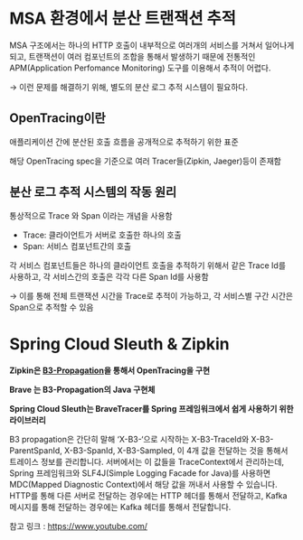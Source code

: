 # MSA 환경에서 분산 트랜잭션 추적

MSA 구조에서는 하나의 HTTP 호출이 내부적으로 여러개의 서비스를 거쳐서 일어나게 되고, 트랜잭션이 여러 컴포넌트의 조합을 통해서 발생하기 때문에 전통적인 APM(Application Perfomance Monitoring) 도구를 이용해서 추적이 어렵다.

→ 이런 문제를 해결하기 위해, 별도의 분산 로그 추적 시스템이 필요하다.

## OpenTracing이란

애플리케이션 간에 분산된 호출 흐름을 공개적으로 추적하기 위한 표준

해당 OpenTracing spec을 기준으로 여러 Tracer들(Zipkin, Jaeger)등이 존재함

## 분산 로그 추적 시스템의 작동 원리

통상적으로 Trace 와 Span 이라는 개념을 사용함

- Trace: 클라이언트가 서버로 호출한 하나의 호출
- Span: 서비스 컴포넌트간의 호출

각 서비스 컴포넌트들은 하나의 클라이언트 호출을 추적하기 위해서 같은 Trace Id를 사용하고, 각 서비스간의 호출은 각각 다른 Span Id를 사용함

→ 이를 통해 전체 트랜잭션 시간을 Trace로 추적이 가능하고, 각 서비스별 구간 시간은 Span으로 추적할 수 있음

# Spring Cloud Sleuth & Zipkin

**Zipkin은 [B3-Propagation](https://github.com/openzipkin/b3-propagation)을 통해서 OpenTracing을 구현**

**Brave 는 B3-Propagation의 Java 구현체**

**Spring Cloud Sleuth는 BraveTracer를 Spring 프레임워크에서 쉽게 사용하기 위한 라이브러리**

B3 propagation은 간단히 말해 ‘X-B3-‘으로 시작하는 X-B3-TraceId와 X-B3-ParentSpanId, X-B3-SpanId, X-B3-Sampled, 이 4개 값을 전달하는 것을 통해서 트레이스 정보를 관리합니다. 서버에서는 이 값들을 TraceContext에서 관리하는데, Spring 프레임워크와 SLF4J(Simple Logging Facade for Java)를 사용하면 MDC(Mapped Diagnostic Context)에서 해당 값을 꺼내서 사용할 수 있습니다. HTTP를 통해 다른 서버로 전달하는 경우에는 HTTP 헤더를 통해서 전달하고, Kafka 메시지를 통해 전달하는 경우에는 Kafka 헤더를 통해서 전달합니다.

참고 링크 : https://www.youtube.com/